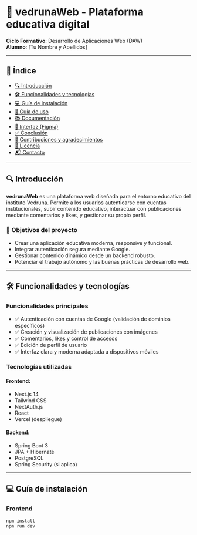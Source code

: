 # 🚀 vedrunaWeb - Plataforma educativa digital

**Ciclo Formativo**: Desarrollo de Aplicaciones Web (DAW)  
**Alumno**: [Tu Nombre y Apellidos]

---

## 📑 Índice

- [🔍 Introducción](#-introducción)
- [🛠️ Funcionalidades y tecnologías](#️-funcionalidades-y-tecnologías)
- [💻 Guía de instalación](#-guía-de-instalación)
- [📌 Guía de uso](#-guía-de-uso)
- [📚 Documentación](#-documentación)
- [🎨 Interfaz (Figma)](#-interfaz-figma)
- [✅ Conclusión](#-conclusión)
- [🙌 Contribuciones y agradecimientos](#-contribuciones-y-agradecimientos)
- [📄 Licencia](#-licencia)
- [📬 Contacto](#-contacto)

---

## 🔍 Introducción

**vedrunaWeb** es una plataforma web diseñada para el entorno educativo del instituto Vedruna. Permite a los usuarios autenticarse con cuentas institucionales, subir contenido educativo, interactuar con publicaciones mediante comentarios y likes, y gestionar su propio perfil.

### 🎯 Objetivos del proyecto
- Crear una aplicación educativa moderna, responsive y funcional.
- Integrar autenticación segura mediante Google.
- Gestionar contenido dinámico desde un backend robusto.
- Potenciar el trabajo autónomo y las buenas prácticas de desarrollo web.

---

## 🛠️ Funcionalidades y tecnologías

### Funcionalidades principales

- ✅ Autenticación con cuentas de Google (validación de dominios específicos)
- ✅ Creación y visualización de publicaciones con imágenes
- ✅ Comentarios, likes y control de accesos
- ✅ Edición de perfil de usuario
- ✅ Interfaz clara y moderna adaptada a dispositivos móviles

### Tecnologías utilizadas

#### Frontend:
- Next.js 14
- Tailwind CSS
- NextAuth.js
- React
- Vercel (despliegue)

#### Backend:
- Spring Boot 3
- JPA + Hibernate
- PostgreSQL
- Spring Security (si aplica)

---

## 💻 Guía de instalación

### Frontend

```bash
npm install
npm run dev
